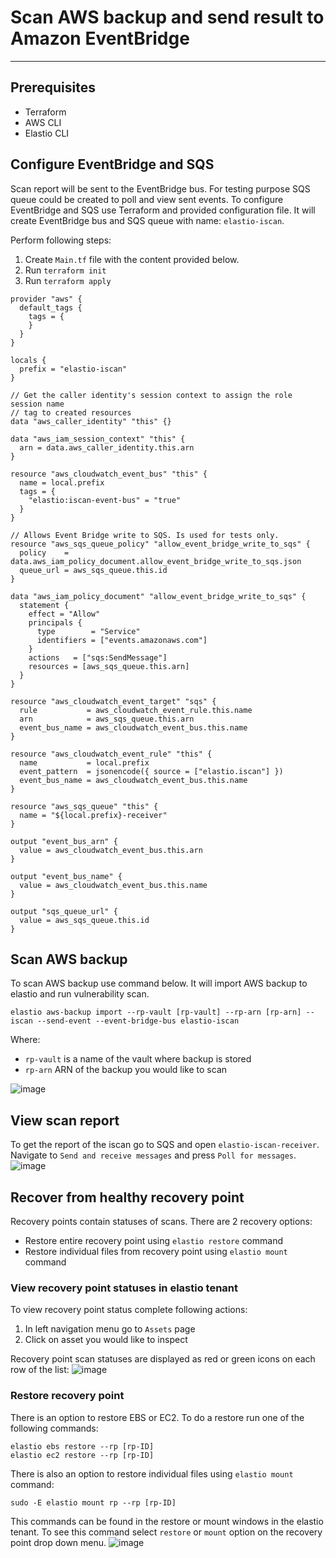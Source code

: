 # Scan AWS backup and send result to Amazon EventBridge

---

## Prerequisites
- Terraform
- AWS CLI
- Elastio CLI

## Configure EventBridge and SQS
Scan report will be sent to the EventBridge bus. For testing purpose SQS queue could be created to poll and view sent events.
To configure EventBridge and SQS use Terraform and provided configuration file. It will create EventBridge bus and SQS queue with name: `elastio-iscan`.

Perform following steps:
1. Create `Main.tf` file with the content provided below.
2. Run `terraform init`
3. Run `terraform apply`

```
provider "aws" {
  default_tags {
    tags = {
    }
  }
}

locals {
  prefix = "elastio-iscan"
}

// Get the caller identity's session context to assign the role session name
// tag to created resources
data "aws_caller_identity" "this" {}

data "aws_iam_session_context" "this" {
  arn = data.aws_caller_identity.this.arn
}

resource "aws_cloudwatch_event_bus" "this" {
  name = local.prefix
  tags = {
    "elastio:iscan-event-bus" = "true"
  }
}

// Allows Event Bridge write to SQS. Is used for tests only.
resource "aws_sqs_queue_policy" "allow_event_bridge_write_to_sqs" {
  policy    = data.aws_iam_policy_document.allow_event_bridge_write_to_sqs.json
  queue_url = aws_sqs_queue.this.id
}

data "aws_iam_policy_document" "allow_event_bridge_write_to_sqs" {
  statement {
    effect = "Allow"
    principals {
      type        = "Service"
      identifiers = ["events.amazonaws.com"]
    }
    actions   = ["sqs:SendMessage"]
    resources = [aws_sqs_queue.this.arn]
  }
}

resource "aws_cloudwatch_event_target" "sqs" {
  rule           = aws_cloudwatch_event_rule.this.name
  arn            = aws_sqs_queue.this.arn
  event_bus_name = aws_cloudwatch_event_bus.this.name
}

resource "aws_cloudwatch_event_rule" "this" {
  name           = local.prefix
  event_pattern  = jsonencode({ source = ["elastio.iscan"] })
  event_bus_name = aws_cloudwatch_event_bus.this.name
}

resource "aws_sqs_queue" "this" {
  name = "${local.prefix}-receiver"
}

output "event_bus_arn" {
  value = aws_cloudwatch_event_bus.this.arn
}

output "event_bus_name" {
  value = aws_cloudwatch_event_bus.this.name
}

output "sqs_queue_url" {
  value = aws_sqs_queue.this.id
}
```

## Scan AWS backup
To scan AWS backup use command below. It will import AWS backup to elastio and run vulnerability scan.
```
elastio aws-backup import --rp-vault [rp-vault] --rp-arn [rp-arn] --iscan --send-event --event-bridge-bus elastio-iscan
```
Where: 
- `rp-vault` is a name of the vault where backup is stored
- `rp-arn` ARN of the backup you would like to scan

![image](https://user-images.githubusercontent.com/81738703/207306745-fa4a8708-a4cb-461c-b5a9-e7ae9495b488.png)


## View scan report
To get the report of the iscan go to SQS and open `elastio-iscan-receiver`. Navigate to `Send and receive messages` and press `Poll for messages`.
![image](https://user-images.githubusercontent.com/81738703/207305818-66544b86-b4fb-4007-ad2a-e0c8e932e1bc.png)

## Recover from healthy recovery point
Recovery points contain statuses of scans. There are 2 recovery options:
- Restore entire recovery point using `elastio restore` command 
- Restore individual files from recovery point using `elastio mount` command

### View recovery point statuses in elastio tenant
To view recovery point status complete following actions:
1. In left navigation menu go to `Assets` page
2. Click on asset you would like to inspect

Recovery point scan statuses are displayed as red or green icons on each row of the list:
![image](https://user-images.githubusercontent.com/81738703/207309210-1549e916-f358-4b2b-a34d-f122faa1f11d.png)

### Restore recovery point
There is an option to restore EBS or EC2. To do a restore run one of the following commands:
```
elastio ebs restore --rp [rp-ID]
elastio ec2 restore --rp [rp-ID]
```
There is also an option to restore individual files using `elastio mount` command:
```
sudo -E elastio mount rp --rp [rp-ID]
```

This commands can be found in the restore or mount windows in the elastio tenant. To see this command select `restore` or `mount` option on the recovery point drop down menu.
![image](https://user-images.githubusercontent.com/81738703/207312410-aa03fb22-abd4-4975-ba87-0e9b2319727e.png)
